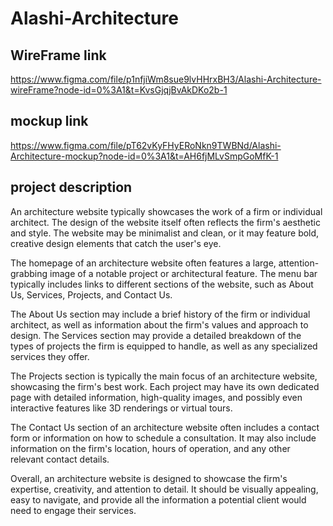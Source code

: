 # Alashi-Architecture

## WireFrame link
https://www.figma.com/file/p1nfjiWm8sue9lvHHrxBH3/Alashi-Architecture-wireFrame?node-id=0%3A1&t=KvsGjqjBvAkDKo2b-1

## mockup link 
https://www.figma.com/file/pT62vKyFHyERoNkn9TWBNd/Alashi-Architecture-mockup?node-id=0%3A1&t=AH6fjMLvSmpGoMfK-1

## project description

An architecture website typically showcases the work of a firm or individual architect. The design of the website itself often reflects the firm's aesthetic and style. The website may be minimalist and clean, or it may feature bold, creative design elements that catch the user's eye.

The homepage of an architecture website often features a large, attention-grabbing image of a notable project or architectural feature. The menu bar typically includes links to different sections of the website, such as About Us, Services, Projects, and Contact Us.

The About Us section may include a brief history of the firm or individual architect, as well as information about the firm's values and approach to design. The Services section may provide a detailed breakdown of the types of projects the firm is equipped to handle, as well as any specialized services they offer.

The Projects section is typically the main focus of an architecture website, showcasing the firm's best work. Each project may have its own dedicated page with detailed information, high-quality images, and possibly even interactive features like 3D renderings or virtual tours.

The Contact Us section of an architecture website often includes a contact form or information on how to schedule a consultation. It may also include information on the firm's location, hours of operation, and any other relevant contact details.

Overall, an architecture website is designed to showcase the firm's expertise, creativity, and attention to detail. It should be visually appealing, easy to navigate, and provide all the information a potential client would need to engage their services.
